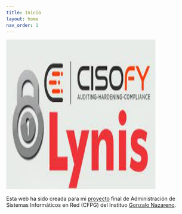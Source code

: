 ```yaml
---
title: Inicio
layout: home
nav_order: 1
---
```


<img src="https://raw.githubusercontent.com/crivmar/crivmar-lynis.github.io/main/assets/images/logo.jpg" width="400" height="400" />

Esta web ha sido creada para mi [proyecto](https://github.com/crivmar/crivmar-lynis.github.io) final de Administración de Sistemas Informáticos en Red (CFPG) del Instituo [Gonzalo Nazareno](https://dit.gonzalonazareno.org/).


